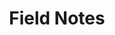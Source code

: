 ---
layout: post
title: Field Notes

boneWarsFrom: <span>late</span> 2007
boneWarsTo: <span>mid</span> 2016

webArchive: http://web.archive.org/web/20090220104523/http://fieldnotesbrand.com/
presentDay: https://fieldnotesbrand.com/

fieldPaleontologist: fakednostalgia

fossilOne: /fossils/fieldnotesbrand-fossil--one.png
fossilTwo: /fossils/fieldnotesbrand-fossil--two.png
fossilThree: /fossils/fieldnotesbrand-fossil--three.png

exhibitBackground: '#a47e48'
exhibitOne: /exhibits/fieldnotesbrand-exhibit--one.png
exhibitTwo: /exhibits/fieldnotesbrand-exhibit--two.png
exhibitThree: /exhibits/fieldnotesbrand-exhibit--three.png
---